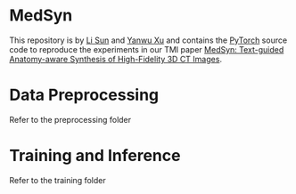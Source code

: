 # MedSyn
This repository is by [Li Sun]([http://xuyanwu.github.io](https://lisun-ai.github.io/)) and [Yanwu Xu](http://xuyanwu.github.io)
and contains the [PyTorch](https://pytorch.org) source code to
reproduce the experiments in our TMI paper [MedSyn: Text-guided Anatomy-aware Synthesis of High-Fidelity 3D CT Images](https://arxiv.org/abs/2310.03559).

# Data Preprocessing

Refer to the preprocessing folder

# Training and Inference

Refer to the training folder
